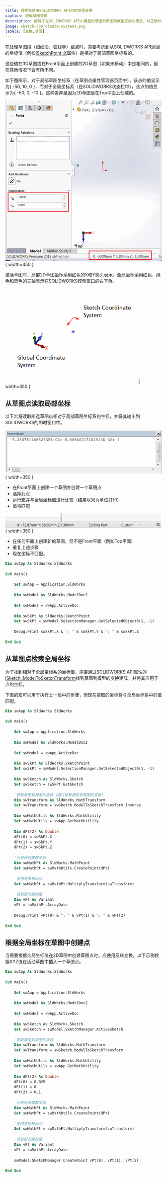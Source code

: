 ```yaml
---
title: 理解在使用SOLIDWORKS API时的草图变换
caption: 理解草图变换
description: 解释了在SOLIDWORKS API中模型到草图和草图到模型变换的概念，以正确计算草图段的坐标
image: sketch-coordinate-systems.png
labels: [变换,草图]
---
```

在处理草图段（如线段、弧线等）或点时，需要考虑到从SOLIDWORKS API返回的坐标值（例如[ISketchPoint::X](https://help.solidworks.com/2017/English/api/sldworksapi/SolidWorks.Interop.sldworks~SolidWorks.Interop.sldworks.ISketchPoint~X.html)属性）是相对于局部草图坐标系的。

这些值在3D草图或在Front平面上创建的2D草图（如果未移动）中是相同的，但在其他情况下会有所不同。

如下图所示，对于局部草图坐标系（在草图点属性管理器页面中），该点的值显示为{ -50, 10, 0 }，而对于全局坐标系（在SOLIDWORKS状态栏中），该点的值显示为{ -50, 0, -10 }。这种差异是因为2D草图是在Top平面上创建的。

![局部和全局坐标系的不同值。](global-local-coordinates.png){ width=450 }

激活草图时，局部2D草图坐标系用红色的X和Y箭头表示。全局坐标系用红色、绿色和蓝色的三轴表示在SOLIDWORKS模型窗口的右下角。

![局部草图坐标系和全局坐标系](sketch-coordinate-systems.png){ width=350 }

## 从草图点读取局部坐标

以下宏将读取所选草图点相对于局部草图坐标系的坐标，并将其输出到SOLIDWORKS的即时窗口中。

![提取的草图点坐标](coordinate-output.png){ width=350 }

* 在Front平面上创建一个草图并创建一个草图点
* 选择此点
* 运行宏并与全局坐标值进行比较（结果以米为单位打印）
* 值将匹配

![草图点的全局坐标](sketch-point-coordinate.png){ width=350 }

* 在任何平面上创建新的草图，但不是Front平面（例如Top平面）
* 重复上述步骤
* 现在坐标不匹配。

~~~ vb
Dim swApp As SldWorks.SldWorks

Sub main()

    Set swApp = Application.SldWorks
    
    Dim swModel As SldWorks.ModelDoc2
    
    Set swModel = swApp.ActiveDoc
    
    Dim swSkPt As SldWorks.SketchPoint
    Set swSkPt = swModel.SelectionManager.GetSelectedObject6(1, -1)
    
    Debug.Print swSkPt.X & "; " & swSkPt.Y & "; " & swSkPt.Z
    
End Sub

~~~



## 从草图点检索全局坐标

为了找到相对于全局坐标系的坐标值，需要通过[SOLIDWORKS API](https://help.solidworks.com/2018/english/api/sldworksapi/SolidWorks.Interop.sldworks~SolidWorks.Interop.sldworks.ISketch~ModelToSketchTransform.html)属性的[ISketch::ModelToSketchTransform](https://help.solidworks.com/2018/english/api/sldworksapi/SolidWorks.Interop.sldworks~SolidWorks.Interop.sldworks.ISketch~ModelToSketchTransform.html)找到草图到模型的变换矩阵，并将其应用于点的坐标。

下面的宏可以用于执行上一段中的步骤，但现在提取的坐标将与全局坐标系中的值匹配。

~~~ vb
Dim swApp As SldWorks.SldWorks

Sub main()

    Set swApp = Application.SldWorks
    
    Dim swModel As SldWorks.ModelDoc2
    
    Set swModel = swApp.ActiveDoc
    
    Dim swSkPt As SldWorks.SketchPoint
    Set swSkPt = swModel.SelectionManager.GetSelectedObject6(1, -1)
    
    Dim swSketch As SldWorks.Sketch
    Set swSketch = swSkPt.GetSketch
    
    '获取草图到模型的变换（通过反转模型到草图的变换）
    Dim swTransform As SldWorks.MathTransform
    Set swTransform = swSketch.ModelToSketchTransform.Inverse
        
    Dim swMathUtils As SldWorks.MathUtility
    Set swMathUtils = swApp.GetMathUtility
    
    Dim dPt(2) As Double
    dPt(0) = swSkPt.X
    dPt(1) = swSkPt.Y
    dPt(2) = swSkPt.Z
    
    '从坐标创建数学点
    Dim swMathPt As SldWorks.MathPoint
    Set swMathPt = swMathUtils.CreatePoint(dPt)
    
    '使用变换移动点
    Set swMathPt = swMathPt.MultiplyTransform(swTransform)
    
    '读取新的坐标值
    Dim vPt As Variant
    vPt = swMathPt.ArrayData
    
    Debug.Print vPt(0) & "; " & vPt(1) & "; " & vPt(2)
    
End Sub
~~~



## 根据全局坐标在草图中创建点

当需要根据全局坐标值在2D草图中创建草图点时，应使用反转变换。以下示例根据XYZ值在活动草图中插入一个草图点。

~~~ vb
Dim swApp As SldWorks.SldWorks

Sub main()

    Set swApp = Application.SldWorks
    
    Dim swModel As SldWorks.ModelDoc2
    
    Set swModel = swApp.ActiveDoc
        
    Dim swSketch As SldWorks.Sketch
    Set swSketch = swModel.SketchManager.ActiveSketch
    
    '获取模型到草图的变换
    Dim swTransform As SldWorks.MathTransform
    Set swTransform = swSketch.ModelToSketchTransform
        
    Dim swMathUtils As SldWorks.MathUtility
    Set swMathUtils = swApp.GetMathUtility
    
    Dim dPt(2) As Double
    dPt(0) = 0.025
    dPt(1) = 0
    dPt(2) = 0.1
    
    '从坐标创建数学点
    Dim swMathPt As SldWorks.MathPoint
    Set swMathPt = swMathUtils.CreatePoint(dPt)
    
    '使用变换移动点
    Set swMathPt = swMathPt.MultiplyTransform(swTransform)
    
    '读取新的坐标值
    Dim vPt As Variant
    vPt = swMathPt.ArrayData
    
    swModel.SketchManager.CreatePoint vPt(0), vPt(1), vPt(2)
    
End Sub
~~~